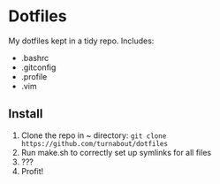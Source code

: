 # Dotfiles
My dotfiles kept in a tidy repo. Includes:

* .bashrc
* .gitconfig
* .profile
* .vim

## Install
1. Clone the repo in ~ directory: `git clone https://github.com/turnabout/dotfiles`
2. Run make.sh to correctly set up symlinks for all files
3. ???
4. Profit!